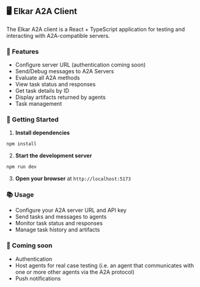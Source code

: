 
## 🖥️ Elkar A2A Client

The Elkar A2A client is a React + TypeScript application for testing and interacting with A2A-compatible servers.

### 🔧 Features
- Configure server URL (authentication coming soon)
- Send/Debug messages to A2A Servers
- Evaluate all A2A methods
- View task status and responses
- Get task details by ID
- Display artifacts returned by agents
- Task management




### 🚀 Getting Started

1. **Install dependencies**
```bash
npm install
```

2. **Start the development server**
```bash
npm run dev
```

3. **Open your browser** at `http://localhost:5173`

### 📚 Usage
- Configure your A2A server URL and API key
- Send tasks and messages to agents
- Monitor task status and responses
- Manage task history and artifacts

### 🚧 Coming soon
- Authentication
- Host agents for real case testing (i.e. an agent that communicates with one or more other agents via the A2A protocol)
- Push notifications

